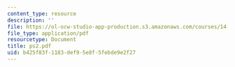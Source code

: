 ```yaml
---
content_type: resource
description: ''
file: https://ol-ocw-studio-app-production.s3.amazonaws.com/courses/14-271-industrial-organization-i-fall-2005/b425f83f1183def95e8f5febde9e2f27_ps2.pdf
file_type: application/pdf
resourcetype: Document
title: ps2.pdf
uid: b425f83f-1183-def9-5e8f-5febde9e2f27
---
```

